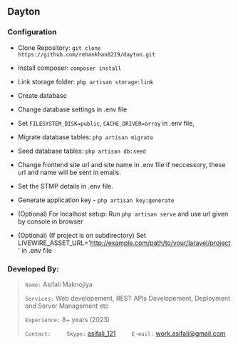 ## Dayton

### Configuration

- Clone Repository: `git clone https://github.com/rehankhan8219/dayton.git`

- Install composer: `composer install`

- Link storage folder: `php artisan storage:link`

- Create database

- Change database settings in .env file

- Set `FILESYSTEM_DISK=public`, `CACHE_DRIVER=array` in .env file, 

- Migrate database tables: `php artisan migrate`

- Seed database tables: `php artisan db:seed`

- Change frontend site url and site name in .env file if neccessory, these url and name will be sent in emails.

- Set the STMP details in .env file.

- Generate application key - `php artisan key:generate`

- (Optional) For localhost setup: Run `php artisan serve` and use url given by console in browser

- (Optional) (If project is on subdirectory) Set LIVEWIRE_ASSET_URL='http://example.com/path/to/your/laravel/project' in .env file
  

### Developed By:

>  `Name:` Asifali Maknojiya
>  
>  `Services:` Web developement, REST APIs Developement, Deployment and Server Management etc
>  
>  `Experience:` 8+ years (2023)
>  
>  `Contact:`
&ensp;&ensp;&ensp;&ensp; `Skype:` [asifali_121](https://join.skype.com/invite/HNU2ETWPSUrC)
&ensp;&ensp;&ensp;&ensp; `E-mail:` [work.asifali@gmail.com](mailto:work.asifali@gmail.com)
